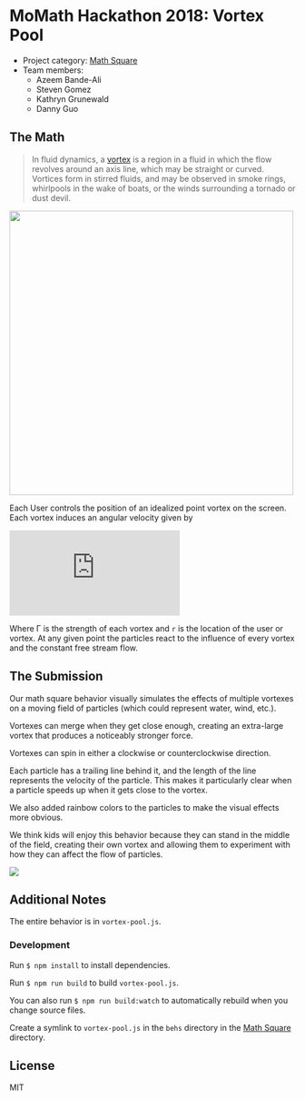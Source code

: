 # MoMath Hackathon 2018: Vortex Pool

* Project category: [Math Square](https://github.com/momath/math-square)
* Team members:
    * Azeem Bande-Ali
    * Steven Gomez
    * Kathryn Grunewald
    * Danny Guo

## The Math

> In fluid dynamics, a [vortex](https://en.wikipedia.org/wiki/Vortex) is a
> region in a fluid in which the flow revolves around an axis line, which may
> be straight or curved. Vortices form in stirred fluids, and may be observed
> in smoke rings, whirlpools in the wake of boats, or the winds surrounding a
> tornado or dust devil.

<img width="500px" src="https://upload.wikimedia.org/wikipedia/commons/thumb/f/fe/Airplane_vortex_edit.jpg/1920px-Airplane_vortex_edit.jpg">


Each User controls the position of an idealized point vortex on the screen. Each vortex induces an angular velocity given by

![equation](http://latex.codecogs.com/gif.latex?V_%5Ctheta%20%3D%20%5Cfrac%7B%5CGamma%7D%7B2%5Cpi%20%5Cleft%20%5C%7C%20r_%7Buser%7D%20-%20r_%7Bvortex%7D%5Cright%5C%7C%7D) 

Where &#915; is the strength of each vortex and `r` is the location of the user or vortex. At any given point the particles react to the influence of every vortex and the constant free stream flow. 

## The Submission

Our math square behavior visually simulates the effects of multiple vortexes
on a moving field of particles (which could represent water, wind, etc.).

Vortexes can merge when they get close enough, creating an extra-large vortex
that produces a noticeably stronger force.

Vortexes can spin in either a clockwise or counterclockwise direction.

Each particle has a trailing line behind it, and the length of the line
represents the velocity of the particle. This makes it particularly clear when
a particle speeds up when it gets close to the vortex.

We also added rainbow colors to the particles to make the visual effects more
obvious.

We think kids will enjoy this behavior because they can stand in the middle of
the field, creating their own vortex and allowing them to experiment with how
they can affect the flow of particles.

<img src="https://thumbs.gfycat.com/UnhappyTinyBumblebee-size_restricted.gif">

## Additional Notes

The entire behavior is in `vortex-pool.js`.

### Development

Run `$ npm install` to install dependencies.

Run `$ npm run build` to build `vortex-pool.js`.

You can also run `$ npm run build:watch` to automatically rebuild when you
change source files.

Create a symlink to `vortex-pool.js` in the `behs` directory in the [Math
Square](https://github.com/momath/math-square) directory.

## License

MIT
